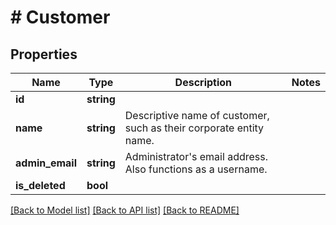 # # Customer

## Properties

Name | Type | Description | Notes
------------ | ------------- | ------------- | -------------
**id** | **string** |  |
**name** | **string** | Descriptive name of customer, such as their corporate entity name. |
**admin_email** | **string** | Administrator&#39;s email address. Also functions as a username. |
**is_deleted** | **bool** |  |

[[Back to Model list]](../../README.md#models) [[Back to API list]](../../README.md#endpoints) [[Back to README]](../../README.md)
